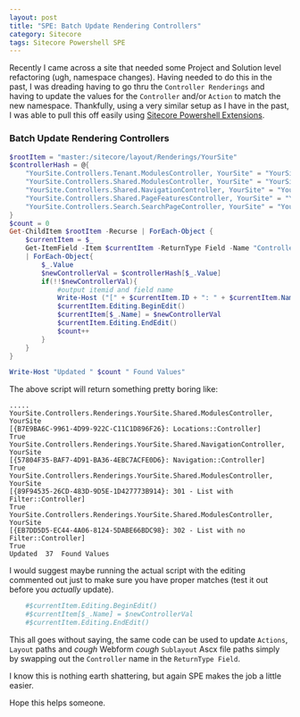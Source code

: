 ```yaml
---
layout: post
title: "SPE: Batch Update Rendering Controllers"
category: Sitecore
tags: Sitecore Powershell SPE
---
```


Recently I came across a site that needed some Project and Solution level refactoring (ugh, namespace changes).  Having needed to do this in the past, I was dreading having to go thru the `Controller Renderings` and having to update the values for the `Controller` and/or `Action` to match the new namespace.  Thankfully, using a very similar setup as I have in the past, I was able to pull this off easily using [Sitecore Powershell Extensions](https://marketplace.sitecore.net/en/Modules/Sitecore_PowerShell_console.aspx).

### Batch Update Rendering Controllers
```powershell
$rootItem = "master:/sitecore/layout/Renderings/YourSite"
$controllerHash = @{
    "YourSite.Controllers.Tenant.ModulesController, YourSite" = "YourSite.Web.Tenant.Controllers.Tenant.ModulesController, YourSite.Web.Tenant"
    "YourSite.Controllers.Shared.ModulesController, YourSite" = "YourSite.Web.Shared.Controllers.Shared.ModulesController, YourSite.Web.Shared"
    "YourSite.Controllers.Shared.NavigationController, YourSite" = "YourSite.Web.Shared.Controllers.Shared.NavigationController, YourSite.Web.Shared"
    "YourSite.Controllers.Shared.PageFeaturesController, YourSite" = "YourSite.Web.Shared.Controllers.Shared.PageFeaturesController, YourSite.Web.Shared"
    "YourSite.Controllers.Search.SearchPageController, YourSite" = "YourSite.Web.Shared.Controllers.Search.SearchPageController, YourSite.Web.Shared"
}
$count = 0
Get-ChildItem $rootItem -Recurse | ForEach-Object {
    $currentItem = $_
    Get-ItemField -Item $currentItem -ReturnType Field -Name "Controller" `
    | ForEach-Object{ 
        $_.Value
        $newControllerVal = $controllerHash[$_.Value]
        if(!!$newControllerVal){
            #output itemid and field name
            Write-Host ("[" + $currentItem.ID + ": " + $currentItem.Name + "::" + $_.Name + "]")
            $currentItem.Editing.BeginEdit()
            $currentItem[$_.Name] = $newControllerVal
            $currentItem.Editing.EndEdit()
            $count++
        }
    }
}

Write-Host "Updated " $count " Found Values"
```

The above script will return something pretty boring like: 

```
.....
YourSite.Controllers.Renderings.YourSite.Shared.ModulesController, YourSite
[{B7E9BA6C-9961-4D99-922C-C11C1D896F26}: Locations::Controller]
True
YourSite.Controllers.Renderings.YourSite.Shared.NavigationController, YourSite
[{57804F35-BAF7-4D91-BA36-4EBC7ACFE0D6}: Navigation::Controller]
True
YourSite.Controllers.Renderings.YourSite.Shared.ModulesController, YourSite
[{89F94535-26CD-483D-9D5E-1D427773B914}: 301 - List with Filter::Controller]
True
YourSite.Controllers.Renderings.YourSite.Shared.ModulesController, YourSite
[{EB7DD5D5-EC44-4A06-8124-5DABE66BDC98}: 302 - List with no Filter::Controller]
True
Updated  37  Found Values
```

I would suggest maybe running the actual script with the editing commented out just to make sure you have proper matches (test it out before you _actually_ update). 
```powershell
    #$currentItem.Editing.BeginEdit()
    #$currentItem[$_.Name] = $newControllerVal
    #$currentItem.Editing.EndEdit()
```
This all goes without saying, the same code can be used to update `Actions`, `Layout` paths and *cough* Webform *cough* `Sublayout` Ascx file paths simply by swapping out the `Controller` name in the `ReturnType Field`.

I know this is nothing earth shattering, but again SPE makes the job a little easier. 

Hope this helps someone.
